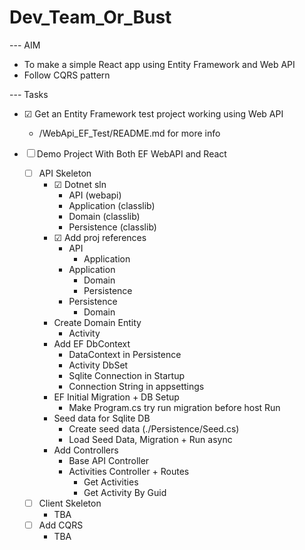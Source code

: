 # Dev_Team_Or_Bust

--- AIM
- To make a simple React app using Entity Framework and Web API
- Follow CQRS pattern

--- Tasks
- ☑ Get an Entity Framework test project working using Web API
    - /WebApi_EF_Test/README.md for more info

- ☐ Demo Project With Both EF WebAPI and React
    - ☐ API Skeleton
        - ☑ Dotnet sln
            - API (webapi)
            - Application (classlib)
            - Domain (classlib)
            - Persistence (classlib)
        - ☑ Add proj references
            - API
                - Application
            - Application
                - Domain
                - Persistence
            - Persistence
                - Domain
        - Create Domain Entity
            - Activity
        - Add EF DbContext 
            - DataContext in Persistence
            - Activity DbSet
            - Sqlite Connection in Startup
            - Connection String in appsettings
        - EF Initial Migration + DB Setup
            - Make Program.cs try run migration before host Run
        - Seed data for Sqlite DB
            - Create seed data (./Persistence/Seed.cs)
            - Load Seed Data, Migration + Run async
        - Add Controllers
            - Base API Controller
            - Activities Controller + Routes
                - Get Activities
                - Get Activity By Guid
    - ☐ Client Skeleton
        - TBA
    - ☐ Add CQRS
        - TBA